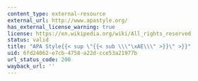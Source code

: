 ```yaml
---
content_type: external-resource
external_url: http://www.apastyle.org/
has_external_license_warning: true
license: https://en.wikipedia.org/wiki/All_rights_reserved
status: valid
title: "APA Style{{< sup \"{{< sub \\\"\xAE\\\" >}}\" >}}"
uid: 6fd24062-e7cb-4758-a22d-cce53a21977b
url_status_code: 200
wayback_url: ''
---
```

